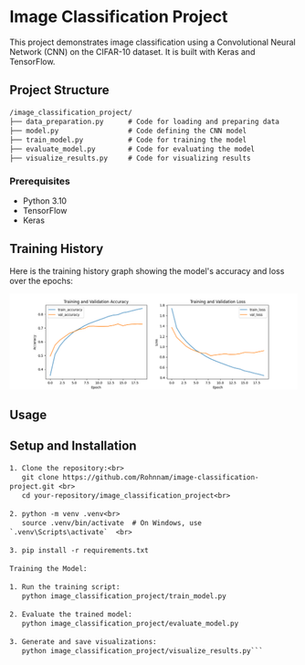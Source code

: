 # Image Classification Project

This project demonstrates image classification using a Convolutional Neural Network (CNN) on the CIFAR-10 dataset. It is built with Keras and TensorFlow.

## Project Structure

```plaintext
/image_classification_project/
├── data_preparation.py      # Code for loading and preparing data
├── model.py                 # Code defining the CNN model
├── train_model.py           # Code for training the model
├── evaluate_model.py        # Code for evaluating the model
├── visualize_results.py     # Code for visualizing results
```
### Prerequisites

- Python 3.10
- TensorFlow
- Keras


## Training History

Here is the training history graph showing the model's accuracy and loss over the epochs:

![Training History](training_history.png)

## Usage<br>

## Setup and Installation
```
1. Clone the repository:<br>
   git clone https://github.com/Rohnnam/image-classification-project.git <br>
   cd your-repository/image_classification_project<br>

2. python -m venv .venv<br>
   source .venv/bin/activate  # On Windows, use `.venv\Scripts\activate`  <br>  

3. pip install -r requirements.txt

Training the Model:

1. Run the training script:
   python image_classification_project/train_model.py

2. Evaluate the trained model:
   python image_classification_project/evaluate_model.py

3. Generate and save visualizations:
   python image_classification_project/visualize_results.py```

